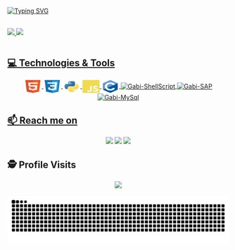 
[![Typing SVG](https://readme-typing-svg.herokuapp.com?color=%23FFA500&size=25&center=true&vCenter=true&lines=Hello!++Nice+to+meet+you+%3AD)](https://git.io/typing-svg)

<br>
 <div style="display: inline_block" >
  <a href="https://github.com/gabrielaschmitt">
   <img height="172em"src="https://github-readme-stats.vercel.app/api?username=gabrielaschmitt&show_icons=true&theme=swift&include_all_commits=true"/>
   <img height="172em"src="https://github-readme-stats.vercel.app/api/top-langs/?username=gabrielaschmitt&layout=compact&langs_count=16&theme=swift"/>
</div>
<br> 
 
## 💻 Technologies & Tools
  <div style="display: inline_block" align="center">
  <img align="center" alt="Gabi-HTML"   height="30" width="40" src="https://raw.githubusercontent.com/devicons/devicon/master/icons/html5/html5-original.svg">
  <img align="center" alt="Gabi-CSS"    height="30" width="40" src="https://raw.githubusercontent.com/devicons/devicon/master/icons/css3/css3-original.svg">
  <a href="https://www.python.org/" target="_blank"> <img align="center" alt="Gabi-Python" height="30" width="40" src="https://raw.githubusercontent.com/devicons/devicon/master/icons/python/python-original.svg">
  <a href="https://www.javascript.com/" target="_blank"> <img align="center" alt="Gabi-Js"     height="30" width="40" src="https://raw.githubusercontent.com/devicons/devicon/master/icons/javascript/javascript-plain.svg">
  <a href="https://docs.microsoft.com/pt-br/cpp/c-language/?view=msvc-170" target="_blank"> <img align="center" alt="Gabi-C"      height="30" width="40" src="https://raw.githubusercontent.com/devicons/devicon/9f4f5cdb393299a81125eb5127929ea7bfe42889/icons/c/c-original.svg">
  <a href="https://www.gnu.org/software/bash/" target="_blank"> <img align="center" alt="Gabi-ShellScript" height="40" width="40"  src="https://www.vectorlogo.zone/logos/gnu_bash/gnu_bash-icon.svg"> 
  <a href="https://www.sap.com/" target="_blank"> <img align="center" alt="Gabi-SAP"      src="https://img.shields.io/badge/SAP-0FAAFF?style=for-the-badge&logo=sap&logoColor=white">
  <a href="https://dev.mysql.com/" target="_blank"> <img align="center" alt="Gabi-MySql"  src="https://img.shields.io/badge/mysql-%2300f.svg?style=for-the-badge&logo=mysql&logoColor=white">
</div>
   
 ## 📫 Reach me on
<div align="center"> 
  <a href="https://www.instagram.com/gabs_schmitt/" target="_blank"><img src="https://img.shields.io/badge/-Instagram-%23E4405F?style=for-the-badge&logo=instagram&logoColor=white" target="_blank"></a>
  <a href = "mailto:gabrielacristinaschmitt@gmail.com"><img src="https://img.shields.io/badge/-Gmail-%23333?style=for-the-badge&logo=gmail&logoColor=white" target="_blank"></a>
  <a href="https://www.linkedin.com/in/gabriela-schmitt-364608207/" target="_blank"><img src="https://img.shields.io/badge/-LinkedIn-%230077B5?style=for-the-badge&logo=linkedin&logoColor=white" target="_blank"></a> 

</div>
 
 ## :detective: Profile Visits  <br>
 <p align="center"> 
   <img alingn="center" src="https://profile-counter.glitch.me/gabrielaschmitt/count.svg" />
 </p>
   
![Snake animation](https://github.com/gabrielaschmitt/gabrielaschmitt/blob/output/github-contribution-grid-snake.svg)
   
